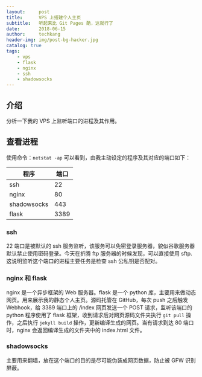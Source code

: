```yaml
---
layout:     post  
title:      VPS 上搭建个人主页  
subtitle:   听起来比 Git Pages 酷，这就行了  
date:       2018-06-15  
author:     techkang  
header-img: img/post-bg-hacker.jpg  
catalog: true  
tags:  
    - vps
    - flask
    - nginx 
    - ssh  
    - shadowsocks   
---  
```


## 介绍

分析一下我的 VPS 上监听端口的进程及其作用。

## 查看进程

使用命令：`netstat -ap` 可以看到，由我主动设定的程序及其对应的端口如下：

程序 | 端口
-----|-----
ssh|22  
nginx|80
shadowsocks|443
flask|3389

### ssh
22 端口是被默认的 ssh 服务监听，该服务可以免密登录服务器，貌似谷歌服务器默认禁止使用密码登录。今天在折腾 ftp 服务器的时候发现，可以直接使用 sftp. 这说明监听这个端口的进程主要任务是检查 ssh 公私钥是否配对。

### nginx 和 flask
nginx 是一个异步框架的 Web 服务器。flask 是一个 python 库，主要用来做动态网页。用来展示我的静态个人主页。源码托管在 GitHub，每次 push 之后触发 Webhook，给 3389 端口上的 /index 网页发送一个 POST 请求，监听该端口的 python 程序使用了 flask 框架，收到请求后对网页源码文件夹执行 `git pull` 操作，之后执行 `jekyll build` 操作，更新编译生成的网页。当有请求到达 80 端口时，nginx 会返回编译生成的文件夹中的 index.html 文件。

### shadowsocks
主要用来翻墙，放在这个端口的目的是尽可能伪装成网页数据，防止被 GFW 识别屏蔽。


